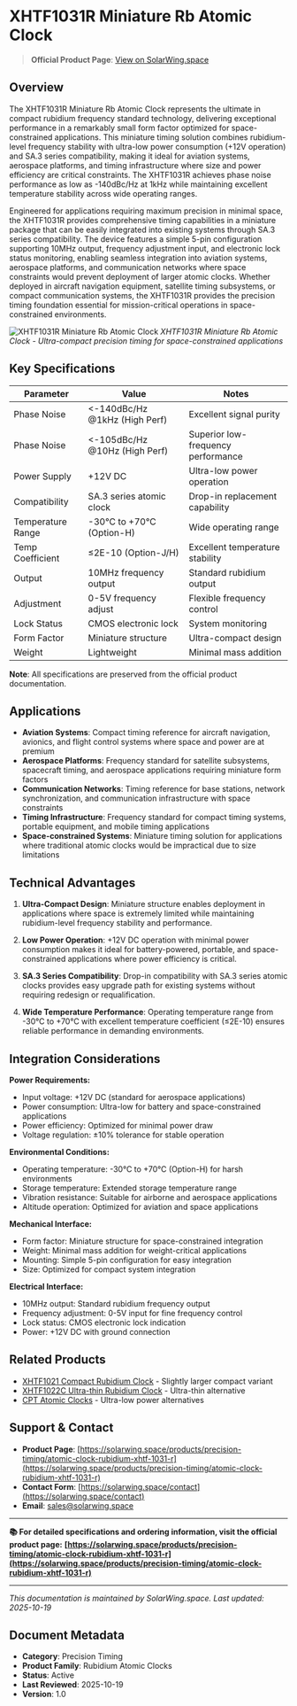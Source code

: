 # XHTF1031R Miniature Rb Atomic Clock

> **Official Product Page**: [View on SolarWing.space](https://solarwing.space/products/precision-timing/atomic-clock-rubidium-xhtf-1031-r)

## Overview

The XHTF1031R Miniature Rb Atomic Clock represents the ultimate in compact rubidium frequency standard technology, delivering exceptional performance in a remarkably small form factor optimized for space-constrained applications. This miniature timing solution combines rubidium-level frequency stability with ultra-low power consumption (+12V operation) and SA.3 series compatibility, making it ideal for aviation systems, aerospace platforms, and timing infrastructure where size and power efficiency are critical constraints. The XHTF1031R achieves phase noise performance as low as -140dBc/Hz at 1kHz while maintaining excellent temperature stability across wide operating ranges.

Engineered for applications requiring maximum precision in minimal space, the XHTF1031R provides comprehensive timing capabilities in a miniature package that can be easily integrated into existing systems through SA.3 series compatibility. The device features a simple 5-pin configuration supporting 10MHz output, frequency adjustment input, and electronic lock status monitoring, enabling seamless integration into aviation systems, aerospace platforms, and communication networks where space constraints would prevent deployment of larger atomic clocks. Whether deployed in aircraft navigation equipment, satellite timing subsystems, or compact communication systems, the XHTF1031R provides the precision timing foundation essential for mission-critical operations in space-constrained environments.

![XHTF1031R Miniature Rb Atomic Clock](https://solarwing.space/images/products/atomic-clock-rubidium-xhtf-1031-r/atomic-clock-rubidium-xhtf-1031-r-hero.webp)
*XHTF1031R Miniature Rb Atomic Clock - Ultra-compact precision timing for space-constrained applications*

## Key Specifications

| Parameter | Value | Notes |
|-----------|-------|-------|
| Phase Noise | <-140dBc/Hz @1kHz (High Perf) | Excellent signal purity |
| Phase Noise | <-105dBc/Hz @10Hz (High Perf) | Superior low-frequency performance |
| Power Supply | +12V DC | Ultra-low power operation |
| Compatibility | SA.3 series atomic clock | Drop-in replacement capability |
| Temperature Range | -30°C to +70°C (Option-H) | Wide operating range |
| Temp Coefficient | ≤2E-10 (Option-J/H) | Excellent temperature stability |
| Output | 10MHz frequency output | Standard rubidium output |
| Adjustment | 0-5V frequency adjust | Flexible frequency control |
| Lock Status | CMOS electronic lock | System monitoring |
| Form Factor | Miniature structure | Ultra-compact design |
| Weight | Lightweight | Minimal mass addition |

**Note**: All specifications are preserved from the official product documentation.

## Applications

- **Aviation Systems**: Compact timing reference for aircraft navigation, avionics, and flight control systems where space and power are at premium
- **Aerospace Platforms**: Frequency standard for satellite subsystems, spacecraft timing, and aerospace applications requiring miniature form factors
- **Communication Networks**: Timing reference for base stations, network synchronization, and communication infrastructure with space constraints
- **Timing Infrastructure**: Frequency standard for compact timing systems, portable equipment, and mobile timing applications
- **Space-constrained Systems**: Miniature timing solution for applications where traditional atomic clocks would be impractical due to size limitations

## Technical Advantages

1. **Ultra-Compact Design**: Miniature structure enables deployment in applications where space is extremely limited while maintaining rubidium-level frequency stability and performance.

2. **Low Power Operation**: +12V DC operation with minimal power consumption makes it ideal for battery-powered, portable, and space-constrained applications where power efficiency is critical.

3. **SA.3 Series Compatibility**: Drop-in compatibility with SA.3 series atomic clocks provides easy upgrade path for existing systems without requiring redesign or requalification.

4. **Wide Temperature Performance**: Operating temperature range from -30°C to +70°C with excellent temperature coefficient (≤2E-10) ensures reliable performance in demanding environments.

## Integration Considerations

**Power Requirements:**
- Input voltage: +12V DC (standard for aerospace applications)
- Power consumption: Ultra-low for battery and space-constrained applications
- Power efficiency: Optimized for minimal power draw
- Voltage regulation: ±10% tolerance for stable operation

**Environmental Conditions:**
- Operating temperature: -30°C to +70°C (Option-H) for harsh environments
- Storage temperature: Extended storage temperature range
- Vibration resistance: Suitable for airborne and aerospace applications
- Altitude operation: Optimized for aviation and space applications

**Mechanical Interface:**
- Form factor: Miniature structure for space-constrained integration
- Weight: Minimal mass addition for weight-critical applications
- Mounting: Simple 5-pin configuration for easy integration
- Size: Optimized for compact system integration

**Electrical Interface:**
- 10MHz output: Standard rubidium frequency output
- Frequency adjustment: 0-5V input for fine frequency control
- Lock status: CMOS electronic lock indication
- Power: +12V DC with ground connection

## Related Products

- [XHTF1021 Compact Rubidium Clock](./atomic-clock-rubidium-xhtf-1021.md) - Slightly larger compact variant
- [XHTF1022C Ultra-thin Rubidium Clock](./atomic-clock-rubidium-xhtf-1022-c.md) - Ultra-thin alternative
- [CPT Atomic Clocks](./atomic-clock-cpt.md) - Ultra-low power alternatives

## Support & Contact

- **Product Page**: [https://solarwing.space/products/precision-timing/atomic-clock-rubidium-xhtf-1031-r](https://solarwing.space/products/precision-timing/atomic-clock-rubidium-xhtf-1031-r)
- **Contact Form**: [https://solarwing.space/contact](https://solarwing.space/contact)
- **Email**: sales@solarwing.space

---

**📚 For detailed specifications and ordering information, visit the official product page:**
**[https://solarwing.space/products/precision-timing/atomic-clock-rubidium-xhtf-1031-r](https://solarwing.space/products/precision-timing/atomic-clock-rubidium-xhtf-1031-r)**

---

*This documentation is maintained by SolarWing.space. Last updated: 2025-10-19*

## Document Metadata

- **Category**: Precision Timing
- **Product Family**: Rubidium Atomic Clocks
- **Status**: Active
- **Last Reviewed**: 2025-10-19
- **Version**: 1.0